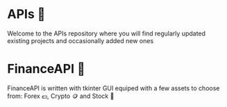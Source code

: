 # APIs 🚀
Welcome to the APIs repository where you will find regularly updated existing projects and occasionally added new ones
# FinanceAPI :money_with_wings:
FinanceAPI is written with tkinter GUI equiped with a few assets to choose from: 
Forex :dollar:, Crypto :coin: and Stock :receipt:

